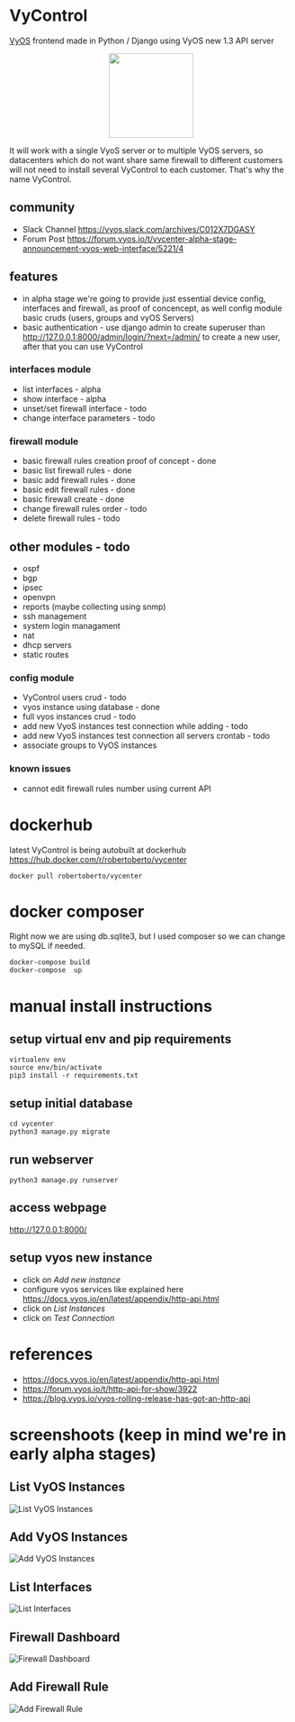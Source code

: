 # VyControl
[VyOS](https://www.vyos.io/) frontend made in Python / Django using VyOS new 1.3 API server

<p align="center">
<img align="center" width="150" height="150" src="https://storage.googleapis.com/vycontrol/logos/logo_transparent.png">
</p>




It will work with a single VyoS server or to multiple VyOS servers, so datacenters which do not want share same firewall to different customers will not need to install several VyControl to each customer. That's why the name VyControl.

## community
* Slack Channel https://vyos.slack.com/archives/C012X7DGASY
* Forum Post https://forum.vyos.io/t/vycenter-alpha-stage-announcement-vyos-web-interface/5221/4

## features
* in alpha stage we're going to provide just essential device config, interfaces and firewall, as proof of concencept, as well config module basic cruds (users, groups and vyOS Servers)
* basic authentication - use django admin to create superuser than http://127.0.0.1:8000/admin/login/?next=/admin/ to create a new user, after that you can use VyControl


### interfaces module
* list interfaces - alpha
* show interface - alpha
* unset/set firewall interface - todo
* change interface parameters - todo

### firewall module
* basic firewall rules creation proof of concept - done
* basic list firewall rules - done
* basic add firewall rules - done
* basic edit firewall rules - done
* basic firewall create - done
* change firewall rules order - todo
* delete firewall rules - todo

## other modules - todo
* ospf
* bgp
* ipsec
* openvpn
* reports (maybe collecting using snmp)
* ssh management 
* system login managament
* nat
* dhcp servers
* static routes

### config module
* VyControl users crud - todo
* vyos instance using database - done
* full vyos instances crud - todo
* add new VyoS instances test connection while adding - todo
* add new VyoS instances test connection all servers crontab - todo
* associate groups to VyOS instances

### known issues
* cannot edit firewall rules number using current API


# dockerhub
latest VyControl is being autobuilt at dockerhub https://hub.docker.com/r/robertoberto/vycenter
```
docker pull robertoberto/vycenter
```

# docker composer

Right now we are using db.sqlite3, but I used composer so we can change to mySQL if needed.

```
docker-compose build
docker-compose  up
```

# manual install instructions

## setup virtual env and pip requirements
```
virtualenv env
source env/bin/activate
pip3 install -r requirements.txt
```

## setup initial database
```
cd vycenter
python3 manage.py migrate
```

## run webserver
```
python3 manage.py runserver
```

## access webpage
http://127.0.0.1:8000/


## setup vyos new instance
* click on *Add new instance*
* configure vyos services like explained here https://docs.vyos.io/en/latest/appendix/http-api.html
* click on *List Instances*
* click on *Test Connection*

# references
* https://docs.vyos.io/en/latest/appendix/http-api.html
* https://forum.vyos.io/t/http-api-for-show/3922
* https://blog.vyos.io/vyos-rolling-release-has-got-an-http-api 

# screenshoots (keep in mind we're in early alpha stages)

## List VyOS Instances
![List VyOS Instances](https://storage.googleapis.com/imgvycenter/screenshoot-alfa1/list-instances.png)

## Add VyOS Instances
![Add VyOS Instances](https://storage.googleapis.com/imgvycenter/screenshoot-alfa1/add-instance.png)

## List Interfaces
![List Interfaces](https://storage.googleapis.com/vycontrol/screenshoots/vycontrol-interfaces.png)

## Firewall Dashboard
![Firewall Dashboard](https://storage.googleapis.com/imgvycenter/screenshoot-alfa1/firewall-dash.png)

## Add Firewall Rule
![Add Firewall Rule](https://storage.googleapis.com/imgvycenter/screenshoot-alfa1/firewall-rule.png)


